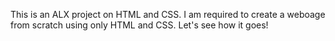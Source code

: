 This is an ALX project on HTML and CSS. I am required to create a weboage from scratch using only HTML and CSS. Let's see how it goes!